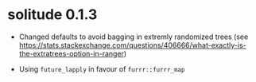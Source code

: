 # solitude 0.1.3

- Changed defaults to avoid bagging in extremly randomized trees (see https://stats.stackexchange.com/questions/406666/what-exactly-is-the-extratrees-option-in-ranger)

- Using `future_lapply` in favour of `furrr::furrr_map`
